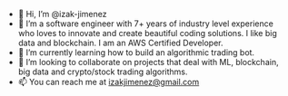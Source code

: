 - 👋 Hi, I’m @izak-jimenez
- 👀 I’m a software engineer with 7+ years of industry level experience who loves to innovate and create beautiful coding solutions. I like big data and blockchain. I am an AWS Certified Developer.
- 🌱 I’m currently learning how to build an algorithmic trading bot.
- 💞️ I’m looking to collaborate on projects that deal with ML, blockchain, big data and crypto/stock trading algorithms.
- 📫 You can reach me at izakjimenez@gmail.com

<!---
izak-jimenez/izak-jimenez is a ✨ special ✨ repository because its `README.md` (this file) appears on your GitHub profile.
You can click the Preview link to take a look at your changes.
--->
